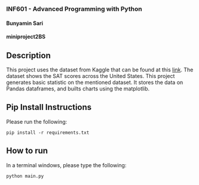 ### INF601 - Advanced Programming with Python
#### Bunyamin Sari
#### miniproject2BS

## Description
This project uses the dataset from Kaggle that can be found at this [link](https://www.kaggle.com/datasets/mexwell/us-school-scores).
The dataset shows the SAT scores across the United States. This project generates basic statistic on the mentioned dataset. 
It stores the data on Pandas dataframes, and builts charts using the matplotlib. 
## Pip Install Instructions
Please run the following: 
```
pip install -r requirements.txt
```
## How to run
In a terminal windows, please type the following:
```
python main.py
```